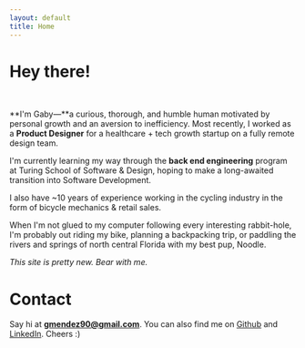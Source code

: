 ```yaml
---
layout: default
title: Home
---
```


# Hey there!
<br>

**I'm Gaby—**a curious, thorough, and humble human motivated by personal growth and an aversion to inefficiency. Most recently, I worked as a **Product Designer** for a healthcare + tech growth startup on a fully remote design team.

I'm currently learning my way through the **back end engineering** program at Turing School of Software & Design, hoping to make a long-awaited transition into Software Development.

I also have ~10 years of experience working in the cycling industry in the form of bicycle mechanics & retail sales.

When I'm not glued to my computer following every interesting rabbit-hole, I'm probably out riding my bike, planning a backpacking trip, or paddling the rivers and springs of north central Florida with my best pup, Noodle.

_This site is pretty new. Bear with me._

# Contact

Say hi at **gmendez90@gmail.com**. You can also find me on [Github](http://github.com/gabichuelas) and [LinkedIn](https://www.linkedin.com/in/gabymendez/). Cheers :)
